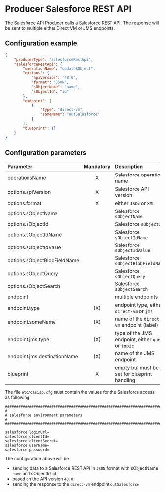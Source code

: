 # Producer Salesforce REST API
The Salesforce API Producer calls a Salesforce REST API. The response will be sent to multiple either Direct VM or JMS endpoints.

## Configuration example
````json
{
    "producerType": "salesforceRestApi",
    "salesforceRestApi": {
        "operationName": "updateSObject",
        "options": {
            "apiVersion": "48.0",
            "format": "JSON",
            "sObjectName": "name",
            "sObjectId": "id"
        },
        "endpoint": [
            {
                "type": "direct-vm",
                "someName": "outSalesforce"
            }
        ],
        "blueprint": {}
    }
}
````
## Configuration parameters
|Parameter|Mandatory|Description|
|:---|:---:|:---|
|operationsName|X|Salesforce operation name|
|options.apiVersion|X|Salesforce API version|
|options.format|X|either `JSON` or `XML`|
|options.sObjectName| |Salesforce `sObjectName`|
|options.sObjectId| |Salesforce `sObjectId`|
|options.sObjectIdName| |Salesforce `sObjectIdName`|
|options.sObjectIdValue| |Salesforce `sObjectIdValue`|
|options.sObjectBlobFieldName| |Salesforce `sObjectBlobFieldName`|
|options.sObjectQuery| |Salesforce `sObjectQuery`|
|options.sObjectSearch| |Salesforce `sObjectSearch`|
|endpoint| |multiple endpoints|
|endpoint.type|(X)|endpoint type, either `direct-vm` or `jms`|
|endpoint.someName|(X)|name of the `direct-vm` endpoint (label)|
|endpoint.jms.type|(X)|type of the JMS endpoint, either `queue` or `topic`|
|endpoint.jms.destinationName|(X)|name of the JMS endpoint|
|blueprint|X|empty but must be set for blueprint handling|

The file `etc/casisp.cfg` must contain the values for the Salesforce access as following

````
################################################################################
#
# salesforce environment parameters
#
################################################################################

salesforce.loginUrl=
salesforce.clientId=
salesforce.clientSecret=
salesforce.userName=
salesforce.password=
````

The configuration above will be
- sending data to a Salesforce REST API in `JSON` format with sObjectName `name` and sObjectId `id`
- based on the API version `48.0`
- sending the response to the `direct-vm` endpoint `outSalesforce`

